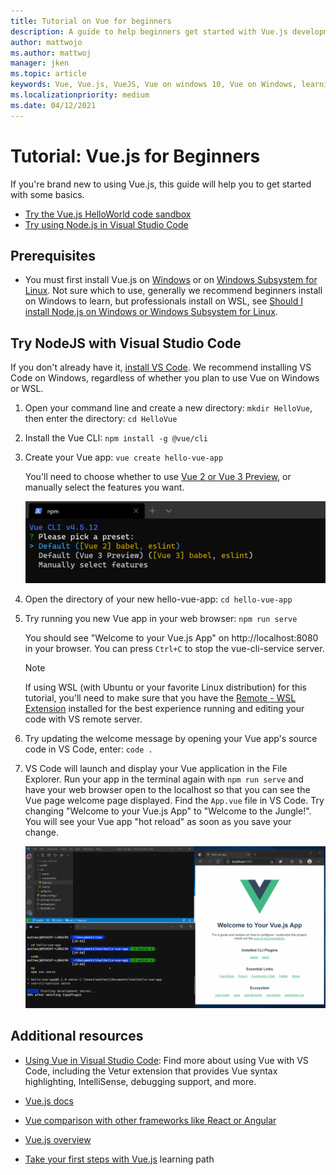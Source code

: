 ```yaml
---
title: Tutorial on Vue for beginners
description: A guide to help beginners get started with Vue.js development on Windows.
author: mattwojo 
ms.author: mattwoj 
manager: jken
ms.topic: article
keywords: Vue, Vue.js, VueJS, Vue on windows 10, Vue on Windows, learning vue, vue with windows, vue on windows for beginners, develop with vue on windows
ms.localizationpriority: medium
ms.date: 04/12/2021
---
```


# Tutorial: Vue.js for Beginners

If you're brand new to using Vue.js, this guide will help you to get started with some basics.

- [Try the Vue.js HelloWorld code sandbox](https://codesandbox.io/s/github/vuejs/vuejs.org/tree/master/src/v2/examples/vue-20-hello-world)
- [Try using Node.js in Visual Studio Code](#try-nodejs-with-visual-studio-code)

## Prerequisites

- You must first install Vue.js on [Windows](./vue-on-windows.md) or on [Windows Subsystem for Linux](./vue-on-wsl.md). Not sure which to use, generally we recommend beginners install on Windows to learn, but professionals install on WSL, see [Should I install Node.js on Windows or Windows Subsystem for Linux](./windows-or-wsl.md).

## Try NodeJS with Visual Studio Code

If you don't already have it, [install VS Code](https://code.visualstudio.com/download). We recommend installing VS Code on Windows, regardless of whether you plan to use Vue on Windows or WSL.

1. Open your command line and create a new directory: `mkdir HelloVue`, then enter the directory: `cd HelloVue`

2. Install the Vue CLI: `npm install -g @vue/cli`

3. Create your Vue app: `vue create hello-vue-app`

    You'll need to choose whether to use [Vue 2  or Vue 3 Preview](https://v3.vuejs.org/guide/migration/introduction.html#overview), or manually select the features you want.

    ![Vue CLI preset](../../images/vue-cli-preset.png)

4. Open the directory of your new hello-vue-app: `cd hello-vue-app`

5. Try running you new Vue app in your web browser: `npm run serve`

    You should see "Welcome to your Vue.js App" on http://localhost:8080 in your browser. You can press `Ctrl+C` to stop the vue-cli-service server.

    > [!NOTE]
    > If using WSL (with Ubuntu or your favorite Linux distribution) for this tutorial, you'll need to make sure that you have the [Remote - WSL Extension](https://marketplace.visualstudio.com/items?itemName=ms-vscode-remote.remote-wsl) installed for the best experience running and editing your code with VS remote server.

6. Try updating the welcome message by opening your Vue app's source code in VS Code, enter: `code .`

7. VS Code will launch and display your Vue application in the File Explorer. Run your app in the terminal again with `npm run serve` and have your web browser open to the localhost so that you can see the Vue page welcome page displayed. Find the `App.vue` file in VS Code. Try changing "Welcome to your Vue.js App" to "Welcome to the Jungle!". You will see your Vue app "hot reload" as soon as you save your change.

    ![Vue app hot reload on change animated gif](../../images/vue-app-update.gif)

## Additional resources

- [Using Vue in Visual Studio Code](https://code.visualstudio.com/docs/nodejs/vuejs-tutorial): Find more about using Vue with VS Code, including the Vetur extension that provides Vue syntax highlighting, IntelliSense, debugging support, and more.

- [Vue.js docs](https://vuejs.org/v2/guide/#What-is-Vue-js)

- [Vue comparison with other frameworks like React or Angular](https://vuejs.org/v2/guide/comparison.html)

- [Vue.js overview](./vue-overview.md)

- [Take your first steps with Vue.js](/training/paths/vue-first-steps/) learning path
